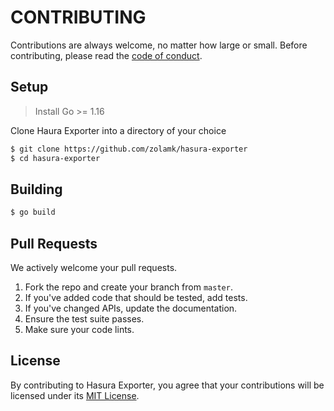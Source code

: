 # CONTRIBUTING

Contributions are always welcome, no matter how large or small. Before contributing,
please read the [code of conduct](CODE_OF_CONDUCT.md).

## Setup

> Install Go >= 1.16

Clone Haura Exporter into a directory of your choice

```bash
$ git clone https://github.com/zolamk/hasura-exporter
$ cd hasura-exporter
```

## Building

```sh
$ go build
```

## Pull Requests

We actively welcome your pull requests.

1. Fork the repo and create your branch from `master`.
2. If you've added code that should be tested, add tests.
3. If you've changed APIs, update the documentation.
4. Ensure the test suite passes.
5. Make sure your code lints.

## License

By contributing to Hasura Exporter, you agree that your contributions will be licensed under its [MIT License](LICENSE).
